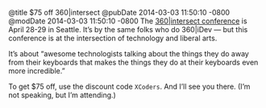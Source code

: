 @title $75 off 360|intersect
@pubDate 2014-03-03 11:50:10 -0800
@modDate 2014-03-03 11:50:10 -0800
The [360|intersect conference](http://www.360intersect.com/) is April 28-29 in Seattle. It’s by the same folks who do 360|iDev — but this conference is at the intersection of technology and liberal arts.

It’s about “awesome technologists talking about the things they do away from their keyboards that makes the things they do at their keyboards even more incredible.”

To get $75 off, use the discount code `XCoders`. And I’ll see you there. (I’m not speaking, but I’m attending.)

